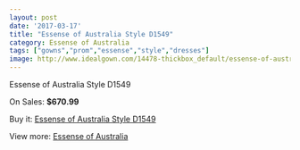 ```yaml
---
layout: post
date: '2017-03-17'
title: "Essense of Australia Style D1549"
category: Essense of Australia
tags: ["gowns","prom","essense","style","dresses"]
image: http://www.idealgown.com/14478-thickbox_default/essense-of-australia-style-d1549.jpg
---
```

Essense of Australia Style D1549

On Sales: **$670.99**
<a href="https://www.idealgown.com/en/essense-of-australia/5807-essense-of-australia-style-d1549.html"><amp-img layout="responsive" width="600" height="600" src="//www.idealgown.com/14478-thickbox_default/essense-of-australia-style-d1549.jpg" alt="Essense of Australia Style D1549 0" /></a>
<a href="https://www.idealgown.com/en/essense-of-australia/5807-essense-of-australia-style-d1549.html"><amp-img layout="responsive" width="600" height="600" src="//www.idealgown.com/14482-thickbox_default/essense-of-australia-style-d1549.jpg" alt="Essense of Australia Style D1549 1" /></a>
<a href="https://www.idealgown.com/en/essense-of-australia/5807-essense-of-australia-style-d1549.html"><amp-img layout="responsive" width="600" height="600" src="//www.idealgown.com/14481-thickbox_default/essense-of-australia-style-d1549.jpg" alt="Essense of Australia Style D1549 2" /></a>
<a href="https://www.idealgown.com/en/essense-of-australia/5807-essense-of-australia-style-d1549.html"><amp-img layout="responsive" width="600" height="600" src="//www.idealgown.com/14480-thickbox_default/essense-of-australia-style-d1549.jpg" alt="Essense of Australia Style D1549 3" /></a>
<a href="https://www.idealgown.com/en/essense-of-australia/5807-essense-of-australia-style-d1549.html"><amp-img layout="responsive" width="600" height="600" src="//www.idealgown.com/14479-thickbox_default/essense-of-australia-style-d1549.jpg" alt="Essense of Australia Style D1549 4" /></a>

Buy it: [Essense of Australia Style D1549](https://www.idealgown.com/en/essense-of-australia/5807-essense-of-australia-style-d1549.html "Essense of Australia Style D1549")

View more: [Essense of Australia](https://www.idealgown.com/en/86-essense-of-australia "Essense of Australia")